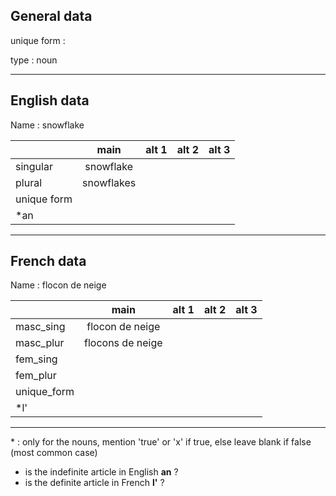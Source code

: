 ## General data

unique form :

type : noun

---

## English data

Name : snowflake

|             |    main    | alt 1 | alt 2 | alt 3 |
| :---------- | :--------: | :---: | :---: | ----- |
| singular    | snowflake  |       |       |       |
| plural      | snowflakes |       |       |       |
| unique form |            |       |       |       |
| \*an        |            |       |       |       |

---

## French data

Name : flocon de neige

|             |       main       | alt 1 | alt 2 | alt 3 |
| :---------- | :--------------: | :---: | :---: | :---: |
| masc_sing   | flocon de neige  |       |       |       |
| masc_plur   | flocons de neige |       |       |       |
| fem_sing    |                  |       |       |       |
| fem_plur    |                  |       |       |       |
| unique_form |                  |       |       |       |
| \*l'        |                  |       |       |       |

---

\* : only for the nouns, mention 'true' or 'x' if true, else leave blank if false (most common case)

- is the indefinite article in English **an** ?
- is the definite article in French **l'** ?

